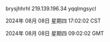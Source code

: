 brysjhhrhl 219.139.196.34 yqqlmgsycl

2024年 08月 08日 星期四 17:02:02 CST

2024年 08月 08日 星期四 09:02:02 GMT
